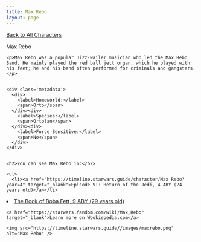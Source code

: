 ```yaml
---
title: Max Rebo
layout: page
---
```

<a href="/character" class="smaller">Back to All Characters</a>

<div class="container">
  <div class="col-10">
    <p>
    Max Rebo             
    </p>

    <p>Max Rebo was a popular Jizz-wailer musician who led the Max Rebo Band. He mainly played the red ball jett organ, which he played with his feet; he and his band often performed for criminals and gangsters.</p>


    <div class='metadata'>
      <div>
        <label>Homeworld:</label>
        <span>Orto</span>
      </div><div>
        <label>Species:</label>
        <span>Ortolan</span>
      </div><div>
        <label>Force Sensitive:</label>
        <span>No</span>
      </div>
    </div>


    <h2>You can see Max Rebo in:</h2>

    <ul>
      <li><a href="https://timeline.starwars.guide/character/Max Rebo?year=4" target="_blank">Episode VI: Return of the Jedi, 4 ABY (24 years old)</a></li>
  <li><a href="https://timeline.starwars.guide/character/Max Rebo?year=9" target="_blank">The Book of Boba Fett, 9 ABY (29 years old)</a></li>
    </ul>

    <a href="https://starwars.fandom.com/wiki/Max_Rebo" target="_blank">Learn more on Wookiepedia.com</a>
  </div>
  <div class="character_image col-2">
    
    <img src="https://timeline.starwars.guide//images/maxrebo.png" alt="Max Rebo" />
  </div>
</div>
